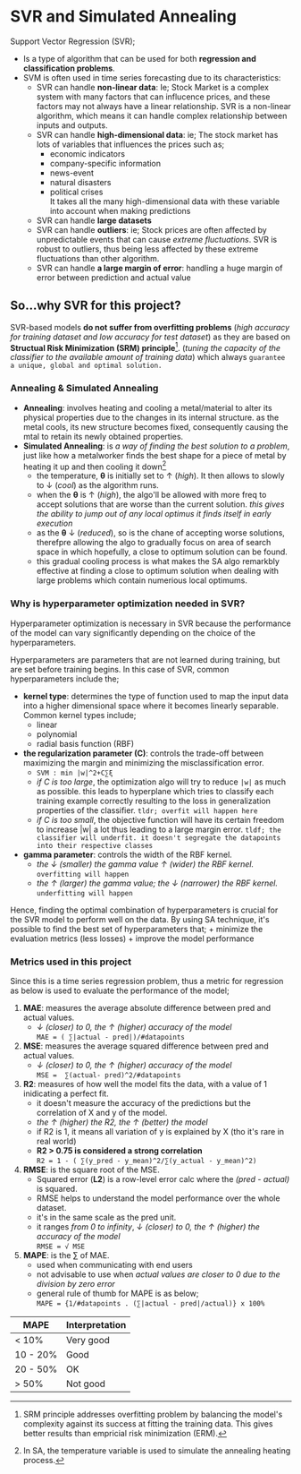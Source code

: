 # SVR and Simulated Annealing

Support Vector Regression (SVR);
+ Is a type of algorithm that can be used for both __regression and classification problems__.
+ SVM is often used in time series forecasting due to its characteristics:
    + SVR can handle __non-linear data__: Ie; Stock Market is a complex system with many factors that can influcence prices, and these factors may not always have a linear relationship. SVR is a non-linear algorithm, which means it can handle complex relationship between inputs and outputs. 
    + SVR can handle __high-dimensional data__: ie; The stock market has lots of variables that influences the prices such as;
        + economic indicators
        + company-specific information
        + news-event 
        + natural disasters
        + political crises
<br> It takes all the many high-dimensional data with these variable into account when making predictions <br>
    + SVR can handle __large datasets__
    + SVR can handle __outliers__: ie; Stock prices are often affected by unpredictable events that can cause _extreme fluctuations_. SVR is robust to outliers, thus being less affected by these extreme fluctuations than other algorithm. 
    + SVR can handle __a large margin of error__: handling a huge margin of error between prediction and actual value
    
## So...why SVR for this project?
SVR-based models __do not suffer from overfitting problems__ (_high accuracy for training dataset and low accuracy for test dataset_) as they are based on __Structual Risk Minimization (SRM) principle__[^1].  (_tuning the capacity of the classifier to the available amount of training data_) which always `guarantee a unique, global and optimal solution.`


[^1]: SRM principle addresses overfitting problem by balancing the model's complexity against its success at fitting the training data. This gives better results than empricial risk minimization (ERM).
[^2]:  In SA, the temperature variable is used to simulate the annealing heating process. 

### Annealing & Simulated Annealing
+ __Annealing__: involves heating and cooling a metal/material to alter its physical properties due to the changes in its internal structure. as the metal cools, its new structure becomes fixed, consequently causing the mtal to retain its newly obtained properties.
+ __Simulated Annealing__: is _a way of finding the best solution to a problem_, just like how a metalworker finds the best shape for a piece of metal by heating it up and then cooling it down[^2]
    + the temperature, __θ__ is initially set to &uarr; (_high_). It then allows to slowly to &darr; (_cool_) as the algorithm runs. 
    + when the __θ__ is &uarr; (_high_), the algo'll be allowed with more freq to accept solutions that are worse than the current solution. _this gives the ability to jump out of any local optimus it finds itself in early execution_
    + as the __θ__ &darr; (_reduced_), so is the chane of accepting worse solutions, therefpre allowing the algo to gradually focus on area of search space in which hopefully, a close to optimum solution can be found.
    + this gradual cooling process is what makes the SA algo remarkbly effective at finding a close to optimum solution when dealing with large problems which contain numerious local optimums. 




### Why is hyperparameter optimization needed in SVR?
Hyperparameter optimization is necessary in SVR because the performance of the model can vary significantly depending on the choice of the hyperparameters.

Hyperparameters are parameters that are not learned during training, but are set before training begins. In this case of SVR, common hyperparameters include the;
+ __kernel type__: determines the type of function used to map the input data into a higher dimensional space where it becomes linearly separable. Common kernel types include;
    + linear
    + polynomial
    + radial basis function (RBF)
+ __the regularization parameter (C)__: controls the trade-off between maximizing the margin and minimizing the misclassification error. 
    + `SVM : min |w|^2+C∑ξ`
    + _if C is too large_, the optimization algo will try to reduce `|w|` as much as possible. this leads to hyperplane which tries to classify each training example correctly resulting to the loss in generalization properties of the classifier. `tldr; overfit will happen here`
    + _if C is too small_, the objective function will have its certain freedom to increase |w| a lot thus leading to a large margin error. `tldf; the classifier will underfit. it doesn't segregate the datapoints into their respective classes`
+ __gamma parameter__: controls the width of the RBF kernel. 
    + _the &darr; (smaller) the gamma value &uarr; (wider) the RBF kernel._ `overfitting will happen`
    + _the &uarr; (larger) the gamma value; the &darr; (narrower) the RBF kernel._ `underfitting will happen`

Hence, finding the optimal combination of hyperparameters is crucial for the SVR model to perform well on the data.  By using SA technique, it's possible to find the best set of hyperparameters that;
    + minimize the evaluation metrics (less losses)
    + improve the model performance
    
### Metrics used in this project
Since this is a time series regression problem, thus a metric for regression as below is used to evaluate the performance of the model;
1. __MAE__: measures the average absolute difference between pred and actual values.
    + _&darr; (closer) to 0, the &uarr; (higher) accuracy of the model_ <br>`MAE = ( ∑|actual - pred|)/#datapoints`
2. __MSE__: measures the average squared difference between pred and actual values. 
    + _&darr; (closer) to 0, the &uarr; (higher) accuracy of the model_ <br>`MSE =  ∑(actual- pred)^2/#datapoints`
3. __R2__: measures of how well the model fits the data, with a value of 1 inidicating a perfect fit. 
    + it doesn't measure the accuracy of the predictions but the correlation of X and y of the model.
    + _the &uarr; (higher) the R2, the &uarr; (better) the model_
    + if R2 is 1, it means all variation of y is explained by X (tho it's rare in real world)
    + __R2 > 0.75 is considered a strong correlation__ <br>`R2 = 1 - ( ∑(y_pred - y_mean)^2/∑(y_actual - y_mean)^2)`
4. __RMSE__: is the square root of the MSE. 
    + Squared error (__L2__) is a row-level error calc where the _(pred - actual)_ is squared. 
    + RMSE helps to understand the model performance over the whole dataset. 
    + it's in the same scale as the pred unit. 
    + it ranges _from 0 to infinity_, _&darr; (closer) to 0, the &uarr; (higher) the accuracy of the model_ <br>`RMSE = √ MSE`
5. __MAPE__: is the ∑ of MAE. 
    + used when communicating with end users
    + not advisable to use when _actual values are closer to 0 due to the division by zero error_
    + general rule of thumb for MAPE is as below; <br>`MAPE = {1/#datapoints . (∑|actual - pred|/actual)} x 100%`

| MAPE  | Interpretation|
|---|---|
| < 10%   | Very good  |
| 10 - 20%  | Good |
| 20 - 50%  | OK  |
| > 50%  | Not good |








